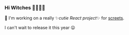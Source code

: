 ### Hi Witches 👋🧙🏻‍♀️

🔭 I'm working on a really ✨_cutie React project_✨ for [screets](http://github.com/screets/screets.io). 

I can't wait to release it this year 😛

<!--
**beytarovski/beytarovski** is a ✨ _special_ ✨ repository because its `README.md` (this file) appears on your GitHub profile.

Here are some ideas to get you started:

- 🔭 I’m currently working on ...
- 🌱 I’m currently learning ...
- 👯 I’m looking to collaborate on ...
- 🤔 I’m looking for help with ...
- 💬 Ask me about ...
- 📫 How to reach me: ...
- 😄 Pronouns: ...
- ⚡ Fun fact: ...
-->
